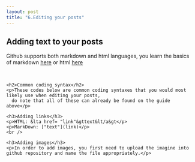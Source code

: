```yaml
---
layout: post
title: "6.Editing your posts"
---
```

<html>
  <body>
    <h2>Adding text to your posts</h2>
    <p>Github supports both markdown and html languages, you learn the basics of markdown <a href="https://www.markdownguide.org/basic-syntax/">here</a>
      or html <a href="https://developer.mozilla.org/en-US/docs/Learn/Getting_started_with_the_web/HTML_basics"> here</a></p>
    <br />
    
    <h2>Common coding syntax</h2>
    <p>These codes below are common coding syntaxes that you would most likely use when editing your posts, 
      do note that all of these can already be found on the guide above</p>
    
    <h3>Adding links</h3>
    <p>HTML: &lta href= "link"&gttext&lt/a&gt</p>
    <p>MarkDown: ["text"](link)</p>
    <br />
    
    <h3>Adding images</h3>
    <p>In order to add images, you first need to upload the imagine into github repository and name the file appropriately.</p>
    
  </body>
</html>
    
